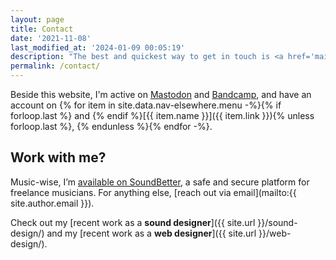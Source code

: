 ```yaml
---
layout: page
title: Contact
date: '2021-11-08'
last_modified_at: '2024-01-09 00:05:19'
description: "The best and quickest way to get in touch is <a href='mailto:hello@minutestomidnight.co.uk'>sending an email</a>. If secure communication is needed, use my <a href='/contact/pgp/'>GPG public key</a>."
permalink: /contact/
---
```

Beside this website, I'm active on [Mastodon](https://sonomu.club/@m2m) and [Bandcamp](https://minutestomidnight.bandcamp.com/follow_me), and have an account on {% for item in site.data.nav-elsewhere.menu -%}{% if forloop.last %} and {% endif %}[{{ item.name }}]({{ item.link }}){% unless forloop.last %}, {% endunless %}{% endfor -%}.

## Work with me?

Music-wise, I’m [available on SoundBetter](https://soundbetter.com/profiles/206552-simone-silvestroni), a safe and secure platform for freelance musicians. For anything else, [reach out via email](mailto:{{ site.author.email }}). 

Check out my [recent work as a **sound designer**]({{ site.url }}/sound-design/) and my [recent work as a **web designer**]({{ site.url }}/web-design/).